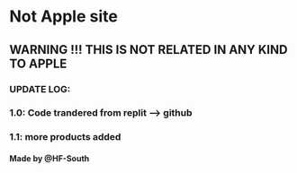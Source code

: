 # Not Apple site
## WARNING !!! THIS IS NOT RELATED IN ANY KIND TO APPLE
### UPDATE LOG:
### 1.0: Code trandered from replit --> github
### 1.1: more products added


#### Made by @HF-South


